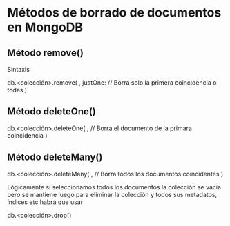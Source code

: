 # Métodos de borrado de documentos en MongoDB

## Método remove()
Sintaxis

db.<colección>.remove(
    <documento-consulta>,
    justOne: <boolean> // Borra solo la primera coincidencia o todas
)

## Método deleteOne()

db.<colección>.deleteOne(
    <documento-consulta>, // Borra el documento de la primara coincidencia
)

## Método deleteMany()

db.<colección>.deleteMany(
    <documento-consulta>, // Borra todos los documentos coincidentes
)

Lógicamente si seleccionamos todos los documentos la colección se vacía pero se mantiene luego
para eliminar la colección y todos sus metadatos, índices etc habrá que usar

db.<colección>.drop()


